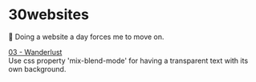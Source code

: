 # 30websites
🚀 Doing a website a day forces me to move on.

[03 - Wanderlust](https://chinyi3005.github.io/30websites/03-wanderlust-font/)  
Use css property 'mix-blend-mode' for having a transparent text with its own background.
